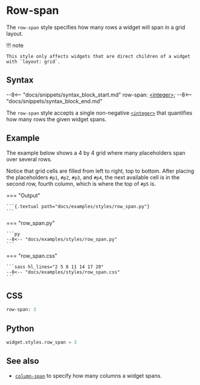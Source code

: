 # Row-span

The `row-span` style specifies how many rows a widget will span in a grid layout.

!!! note

    This style only affects widgets that are direct children of a widget with `layout: grid`.

## Syntax

--8<-- "docs/snippets/syntax_block_start.md"
row-span: <a href="../../css_types/integer">&lt;integer&gt;</a>;
--8<-- "docs/snippets/syntax_block_end.md"

The `row-span` style accepts a single non-negative [`<integer>`](../../../css_types/integer) that quantifies how many rows the given widget spans.

## Example

The example below shows a 4 by 4 grid where many placeholders span over several rows.

Notice that grid cells are filled from left to right, top to bottom.
After placing the placeholders `#p1`, `#p2`, `#p3`, and `#p4`, the next available cell is in the second row, fourth column, which is where the top of `#p5` is.

=== "Output"

    ```{.textual path="docs/examples/styles/row_span.py"}
    ```

=== "row_span.py"

    ```py
    --8<-- "docs/examples/styles/row_span.py"
    ```

=== "row_span.css"

    ```sass hl_lines="2 5 8 11 14 17 20"
    --8<-- "docs/examples/styles/row_span.css"
    ```

## CSS

```sass
row-span: 3
```

## Python

```py
widget.styles.row_span = 3
```

## See also

 - [`column-span`](./column_span.md) to specify how many columns a widget spans.
